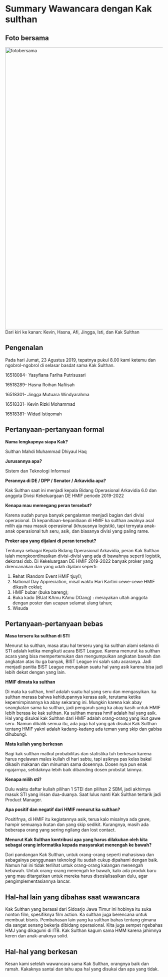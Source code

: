 # Summary Wawancara dengan Kak sulthan

## Foto bersama

<img src="16518084-165289-165301-165331-165381.jpg" alt="fotobersama" width="900"/>
Dari kiri ke kanan: Kevin, Hasna, Afi, Jingga, Isti, dan Kak Sulthan

## Pengenalan
Pada hari Jumat, 23 Agustus 2019, tepatnya pukul 8.00 kami ketemu dan ngobrol-ngobrol di selasar basdat sama Kak Sulthan.

16518084- Yasyfiana Fariha Putrisusari

16518289- Hasna Roihan Nafiisah

16518301- Jingga Mutuara Windyarahma

16518331- Kevin Rizki Mohammad

16518381- Widad Istiqomah


## Pertanyaan-pertanyaan formal

**Nama lengkapnya siapa Kak?**

Sulthan Mahdi Muhammad Dhiyaul Haq

**Jurusannya apa?**

Sistem dan Teknologi Informasi

**Perannya di DE / DPP / Senator / Arkavidia apa?**

Kak Sulthan saat ini menjadi kepala Bidang Operasional Arkavidia 6.0 dan anggota Divisi Kekeluargaan DE HMIF periode 2019-2022

**Kenapa mau memegang peran tersebut?**

Karena sudah punya banyak pengalaman menjadi bagian dari divisi operasional. Di kepanitiaan-kepanitiaan di HMIF ka sulthan awalnya asal milih aja mau masuk operasional (khususnya logistik), tapi ternyata anak-anak operasional tuh seru, asik, dan biasanya divisi yang paling rame.


**Proker apa yang dijalani di peran tersebut?**

Tentunya sebagai Kepala Bidang Operasional Arkavidia, peran Kak Sulthan ialah mengkoordinasikan divisi-divisi yang ada di bawahnya seperti logistik, dekorasi dsb. 
Di Kekeluargaan DE HMIF 2019-2022 banyak proker yang direncanakan dan yang udah dijalani seperti:
1. Rehat (Random Event HMIF tjuy!);
2. National Day Appreciation, misal waktu Hari Kartini cewe-cewe HMIF dikasih coklat;
3. HMIF bubar (buka bareng);
4. Buka kado (BUat KAmu KAmu DOang) : merayakan ultah anggota dengan poster dan ucapan selamat ulang tahun;
5. Wisuda

## Pertanyaan-pertanyaan bebas

**Masa terseru ka sulthan di STI**

Menurut ka sulthan, masa atau hal terseru yang ka sulthan alami selama di STI adalah ketika mengikuti acara BIST League. Karena menurut ka sulthan acara yang bisa mempertemukan dan mengumpulkan angkatan bawah dan angkatan atas itu ga banyak, BIST League ini salah satu acaranya. Jadi menjadi panitia BIST League merupakan suatu hal yang asik karena bisa jadi lebih dekat dengan yang lain.

**HMIF dimata ka sulthan**

Di mata ka sulthan, hmif adalah suatu hal yang seru dan mengasyikan. ka sulthan merasa bahwa kehidupannya kerasa asik, terutama ketika kepemimpinannya ka abay sekarang ini. Mungkin karena kak abay seangkatan sama ka sulthan, jadi pengaruh yang ka abay kasih untuk HMIF lebih berasa ke kak sulthan. Ka sulthan merasa hmif adalah hal yang asik. Hal yang disukai kak Sulthan dari HMIF adalah orang-orang yang ikut gawe seru. Namun dibalik semua itu, ada juga hal yang gak disukai Kak Sulthan tentang HMIF yakni adalah kadang-kadang ada teman yang skip dan gabisa dihubungi.

**Mata kuliah yang berkesan**

Bagi kak sulthan matkul probabilitas dan statistika tuh berkesan karena harus ngelawan males kuliah di hari sabtu, tapi asiknya pas kelas bakal dikasih makanan dan minuman sama dosennya. Dosen nya pun enak ngajarnya, setidaknya lebih baik dibanding dosen probstat lainnya.

**Kenapa milih sti?**

Dulu waktu daftar kuliah pilihan 1 STEI dan pilihan 2 SBM, jadi akhirnya masuk STI yang irisan dua-duanya. Saat lulus nanti Kak Sulthan tertarik jadi Product Manager.

**Apa positif dan negatif dari HMIF menurut ka sulthan?**

Positifnya, di HMIF itu kegiatannya asik, terua kalo misalnya ada gawe, hampir semuanya ikutan dan yang skip sedikit. Kurangnya, masih ada beberapa orang yang sering ngilang dan lost contact.

**Menurut Kak Sulthan kontribusi apa yang harus dilakukan oleh kita sebagai orang informatika kepada masyarakat menengah ke bawah?**

Dari pandangan Kak Sulthan, untuk orang-orang seperti mahasiswa dan sebagainya penggunaan teknologi itu sudah cukup dipahami dengan baik. Namun hal ini tidak terlihat untuk orang-orang kalangan menengah kebawah. Untuk orang-orang menengah ke bawah, kalo ada produk baru yang mau ditargetkan untuk mereka harus disosialisasikan dulu, agar pengimplementasiannya lancar.


## Hal-hal lain yang dibahas saat wawancara
Kak Sulthan yang berasal dari Sidoarjo Jawa Timur ini hobinya itu suka nonton film, spesifiknya film action. Ka sulthan juga berencana untuk membuat bisnis. Pembahasan lain yang ka sulthan bahas tentang gimana dia sangat senang bekerja dibidang operasional. Kita juga sempet ngebahas HMJ yang dikagumi di ITB. Kak Sulthan kagum sama HMM karena jahimnya keren dan anak-anaknya solid.


## Hal-hal yang berkesan

Kesan kami setelah wawancara sama Kak Sulthan, orangnya baik dan ramah. Kakaknya santai dan tahu apa hal yang disukai dan apa yang tidak. 



